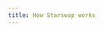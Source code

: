 ```yaml
---
title: How Starswap works
---
```


<ExternalRedirect href="https://docs.starswap.xyz/protocol/V2/concepts/protocol-overview/how-Starswap-works" />
